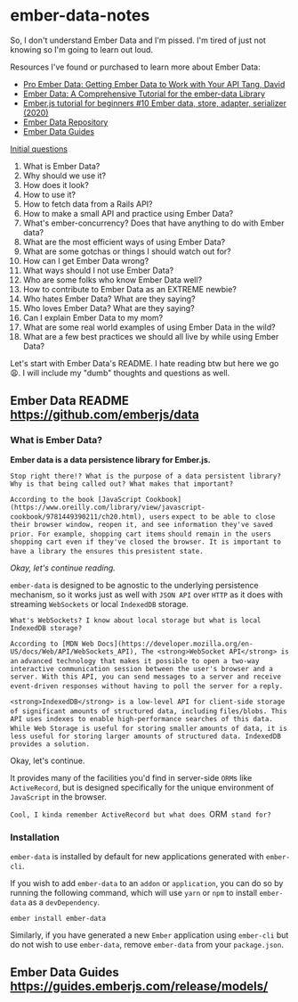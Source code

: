 # ember-data-notes

So, I don't understand Ember Data and I'm pissed. I'm tired of just not knowing so I'm going to learn out loud.

Resources I've found or purchased to learn more about Ember Data:
- [Pro Ember Data: Getting Ember Data to Work with Your API
Tang, David](https://www.amazon.com/Pro-Ember-Data-Getting-Work/dp/1484265602)
- [Ember Data: A Comprehensive Tutorial for the ember-data Library](https://www.toptal.com/emberjs/a-thorough-guide-to-ember-data)
- [Ember.js tutorial for beginners #10 Ember data, store, adapter, serializer (2020)](https://www.youtube.com/watch?v=Le0ifGiNyq4)
- [Ember Data Repository](https://github.com/emberjs/data)
- [Ember Data Guides](https://guides.emberjs.com/release/models/)

<ins>Initial questions</ins>
1. What is Ember Data?
2. Why should we use it?
3. How does it look?
4. How to use it?
5. How to fetch data from a Rails API?
6. How to make a small API and practice using Ember Data?
7. What's ember-concurrency? Does that have anything to do with Ember data?
8. What are the most efficient ways of using Ember Data?
9. What are some gotchas or things I should watch out for?
10. How can I get Ember Data wrong?
11. What ways should I not use Ember Data?
12. Who are some folks who know Ember Data well?
13. How to contribute to Ember Data as an EXTREME newbie?
14. Who hates Ember Data? What are they saying?
15. Who loves Ember Data? What are they saying?
16. Can I explain Ember Data to my mom?
17. What are some real world examples of using Ember Data in the wild?
18. What are a few best practices we should all live by while using Ember Data?

Let's start with Ember Data's README. I hate reading btw but here we go 😩. I will include my "dumb" thoughts and questions as well.

## Ember Data README https://github.com/emberjs/data

### What is Ember Data?


<strong>Ember data is a data persistence library for Ember.js.</strong>



`Stop right there!? What is the purpose of a data persistent library? Why is that being called out? What makes that important?`

`According to the book [JavaScript Cookbook](https://www.oreilly.com/library/view/javascript-cookbook/9781449390211/ch20.html), users` `expect to be able to close their browser window, reopen it, and see information they've saved prior. For example, shopping cart items` `should remain in the users shopping cart even if they've closed the browser. It is important to have a library the ensures this` `presistent state.`


_Okay, let's continue reading._

`ember-data` is designed to be agnostic to the underlying persistence mechanism, so it works just as well with `JSON API` over `HTTP` as it does with streaming `WebSockets` or local `IndexedDB` storage.


`What's WebSockets? I know about local storage but what is local IndexedDB storage?`

`According to [MDN Web Docs](https://developer.mozilla.org/en-US/docs/Web/API/WebSockets_API), The <strong>WebSocket API</strong> is an` `advanced technology that makes it possible to open a two-way interactive communication session between the user's browser and a` `server. With this API, you can send messages to a server and receive event-driven responses without having to poll the server for a` `reply.`

`<strong>IndexedDB</strong> is a low-level API for client-side storage of significant amounts of structured data, including` `files/blobs. This API uses indexes to enable high-performance searches of this data. While Web Storage is useful for storing smaller` `amounts of data, it is less useful for storing larger amounts of structured data. IndexedDB provides a solution.`


Okay, let's continue.

It provides many of the facilities you'd find in server-side `ORM`s like `ActiveRecord`, but is designed specifically for the unique environment of `JavaScript` in the browser.

`Cool, I kinda remember ActiveRecord but what does `ORM` stand for?`



### Installation

`ember-data` is installed by default for new applications generated with `ember-cli`.

If you wish to add `ember-data` to an `addon` or `application`, you can do so by running
the following command, which will use `yarn` or `npm` to install `ember-data` as a `devDependency`.

```no-highlight
ember install ember-data
```

Similarly, if you have generated a new `Ember` application using `ember-cli` but do 
not wish to use `ember-data`, remove `ember-data` from your `package.json`.

## Ember Data Guides https://guides.emberjs.com/release/models/

